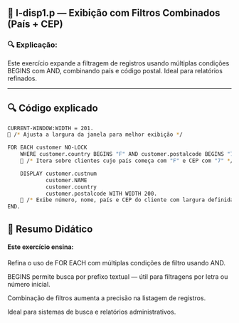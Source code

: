 
## 📁 l-disp1.p — Exibição com Filtros Combinados (País + CEP)


### 🔍 Explicação:

Este exercício expande a filtragem de registros usando múltiplas condições BEGINS com AND, combinando país e código postal. Ideal para relatórios refinados.

---


## 🔍 Código explicado

```bash
CURRENT-WINDOW:WIDTH = 201.
🔵 /* Ajusta a largura da janela para melhor exibição */

FOR EACH customer NO-LOCK 
    WHERE customer.country BEGINS "F" AND customer.postalcode BEGINS "7":
    🔵 /* Itera sobre clientes cujo país começa com "F" e CEP com "7" */

    DISPLAY customer.custnum
            customer.NAME
            customer.country
            customer.postalcode WITH WIDTH 200.
    🔵 /* Exibe número, nome, país e CEP do cliente com largura definida */
END.

```



## 📘 Resumo Didático

#### Este exercício ensina:

Refina o uso de FOR EACH com múltiplas condições de filtro usando AND.

BEGINS permite busca por prefixo textual — útil para filtragens por letra ou número inicial.

Combinação de filtros aumenta a precisão na listagem de registros.

Ideal para sistemas de busca e relatórios administrativos.
